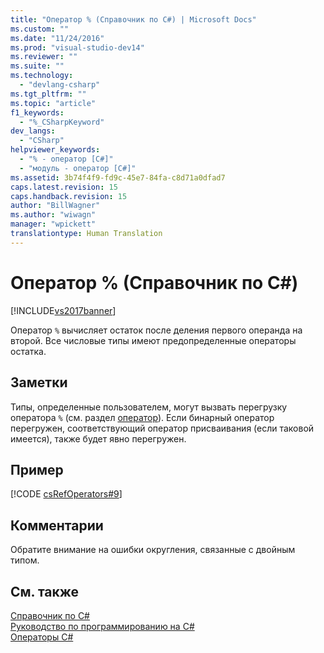 ```yaml
---
title: "Оператор % (Справочник по C#) | Microsoft Docs"
ms.custom: ""
ms.date: "11/24/2016"
ms.prod: "visual-studio-dev14"
ms.reviewer: ""
ms.suite: ""
ms.technology: 
  - "devlang-csharp"
ms.tgt_pltfrm: ""
ms.topic: "article"
f1_keywords: 
  - "%_CSharpKeyword"
dev_langs: 
  - "CSharp"
helpviewer_keywords: 
  - "% - оператор [C#]"
  - "модуль - оператор [C#]"
ms.assetid: 3b74f4f9-fd9c-45e7-84fa-c8d71a0dfad7
caps.latest.revision: 15
caps.handback.revision: 15
author: "BillWagner"
ms.author: "wiwagn"
manager: "wpickett"
translationtype: Human Translation
---
```

# Оператор % (Справочник по C#)
[!INCLUDE[vs2017banner](../../../csharp/includes/vs2017banner.md)]

Оператор `%` вычисляет остаток после деления первого операнда на второй.  Все числовые типы имеют предопределенные операторы остатка.  
  
## Заметки  
 Типы, определенные пользователем, могут вызвать перегрузку оператора `%` \(см. раздел [оператор](../../../csharp/language-reference/keywords/operator.md)\).  Если бинарный оператор перегружен, соответствующий оператор присваивания \(если таковой имеется\), также будет явно перегружен.  
  
## Пример  
 [!CODE [csRefOperators#9](../CodeSnippet/VS_Snippets_VBCSharp/csrefOperators#9)]  
  
## Комментарии  
 Обратите внимание на ошибки округления, связанные с двойным типом.  
  
## См. также  
 [Справочник по C\#](../../../csharp/language-reference/index.md)   
 [Руководство по программированию на C\#](../../../csharp/programming-guide/index.md)   
 [Операторы C\#](../../../csharp/language-reference/operators/index.md)